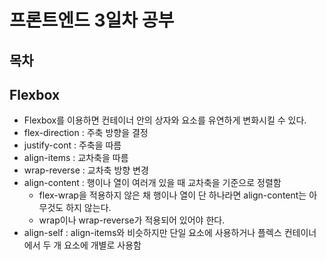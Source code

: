 # 프론트엔드 3일차 공부

## 목차

## Flexbox

- Flexbox를 이용하면 컨테이너 안의 상자와 요소를 유연하게 변화시킬 수 있다.
- flex-direction : 주축 방향을 결정
- justify-cont : 주축을 따름
- align-items : 교차축을 따름
- wrap-reverse : 교차축 방향 변경
- align-content : 행이나 열이 여러개 있을 때 교차축을 기준으로 정렬함
  - flex-wrap을 적용하지 않은 채 행이나 열이 단 하나라면 align-content는 아무것도 하지 않는다.
  - wrap이나 wrap-reverse가 적용되어 있어야 한다.
- align-self : align-items와 비슷하지만 단일 요소에 사용하거나 플렉스 컨테이너에서 두 개 요소에 개별로 사용함
